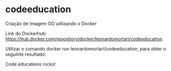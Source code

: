 # codeeducation
Criação de Imagem GO utilizando o Docker

Link do Dockerhub: https://hub.docker.com/repository/docker/leonardomortari/codeeducation

Utilizar o comando docker run leonardomortari/codeeducation, para obter o seguinte resultado:

Code.educations rocks!
